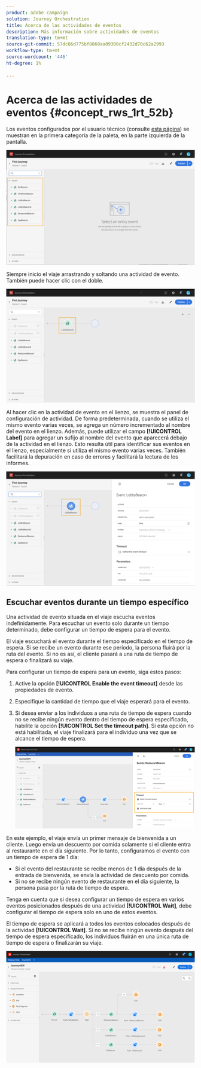 ```yaml
---
product: adobe campaign
solution: Journey Orchestration
title: Acerca de las actividades de eventos
description: Más información sobre actividades de eventos
translation-type: tm+mt
source-git-commit: 57dc86d775bf8860aa09300cf2432d70c62a2993
workflow-type: tm+mt
source-wordcount: '446'
ht-degree: 1%

---
```



# Acerca de las actividades de eventos {#concept_rws_1rt_52b}

Los eventos configurados por el usuario técnico (consulte [esta página](../event/about-events.md)) se muestran en la primera categoría de la paleta, en la parte izquierda de la pantalla.

![](../assets/journey43.png)

Siempre inicio el viaje arrastrando y soltando una actividad de evento. También puede hacer clic con el doble.

![](../assets/journey44.png)

Al hacer clic en la actividad de evento en el lienzo, se muestra el panel de configuración de actividad. De forma predeterminada, cuando se utiliza el mismo evento varias veces, se agrega un número incrementado al nombre del evento en el lienzo. Además, puede utilizar el campo **[!UICONTROL Label]** para agregar un sufijo al nombre del evento que aparecerá debajo de la actividad en el lienzo. Esto resulta útil para identificar sus eventos en el lienzo, especialmente si utiliza el mismo evento varias veces. También facilitará la depuración en caso de errores y facilitará la lectura de los informes.

![](../assets/journey33.png)

## Escuchar eventos durante un tiempo específico

Una actividad de evento situada en el viaje escucha eventos indefinidamente. Para escuchar un evento solo durante un tiempo determinado, debe configurar un tiempo de espera para el evento.

El viaje escuchará el evento durante el tiempo especificado en el tiempo de espera. Si se recibe un evento durante ese período, la persona fluirá por la ruta del evento. Si no es así, el cliente pasará a una ruta de tiempo de espera o finalizará su viaje.

Para configurar un tiempo de espera para un evento, siga estos pasos:

1. Active la opción **[!UICONTROL Enable the event timeout]** desde las propiedades de evento.

1. Especifique la cantidad de tiempo que el viaje esperará para el evento.

1. Si desea enviar a los individuos a una ruta de tiempo de espera cuando no se recibe ningún evento dentro del tiempo de espera especificado, habilite la opción **[!UICONTROL Set the timeout path]**. Si esta opción no está habilitada, el viaje finalizará para el individuo una vez que se alcance el tiempo de espera.

   ![](../assets/event-timeout.png)

En este ejemplo, el viaje envía un primer mensaje de bienvenida a un cliente. Luego envía un descuento por comida solamente si el cliente entra al restaurante en el día siguiente. Por lo tanto, configuramos el evento con un tiempo de espera de 1 día:

* Si el evento del restaurante se recibe menos de 1 día después de la entrada de bienvenida, se envía la actividad de descuento por comida.
* Si no se recibe ningún evento de restaurante en el día siguiente, la persona pasa por la ruta de tiempo de espera.

Tenga en cuenta que si desea configurar un tiempo de espera en varios eventos posicionados después de una actividad **[!UICONTROL Wait]**, debe configurar el tiempo de espera solo en uno de estos eventos.

El tiempo de espera se aplicará a todos los eventos colocados después de la actividad **[!UICONTROL Wait]**. Si no se recibe ningún evento después del tiempo de espera especificado, los individuos fluirán en una única ruta de tiempo de espera o finalizarán su viaje.

![](../assets/event-timeout-group.png)
